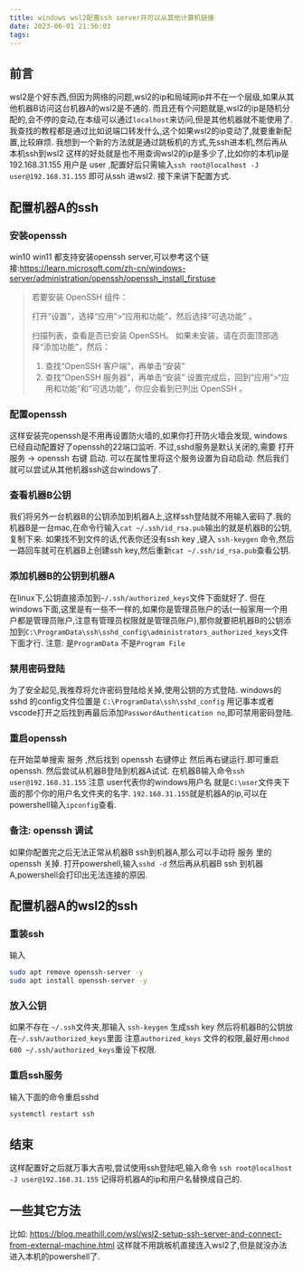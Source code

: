 ```yaml
---
title: windows wsl2配置ssh server并可以从其他计算机链接
date: 2023-06-01 21:56:03
tags:
---
```


## 前言 
wsl2是个好东西,但因为网络的问题,wsl2的ip和局域网ip并不在一个层级,如果从其他机器B访问这台机器A的wsl2是不通的.
而且还有个问题就是,wsl2的ip是随机分配的,会不停的变动,在本级可以通过`localhost`来访问,但是其他机器就不能使用了.
我查找的教程都是通过比如说端口转发什么,这个如果wsl2的ip变动了,就要重新配置,比较麻烦.
我想到一个新的方法就是通过跳板机的方式,先ssh进本机,然后再从本机ssh到wsl2
这样的好处就是也不用查询wsl2的ip是多少了,比如你的本机ip是192.168.31.155 用户是 user ,配置好后只需输入`ssh root@localhost -J user@192.168.31.155` 即可从ssh 进wsl2.
接下来讲下配置方式.

## 配置机器A的ssh
### 安装openssh
win10 win11 都支持安装openssh server,可以参考这个链接:https://learn.microsoft.com/zh-cn/windows-server/administration/openssh/openssh_install_firstuse

> 若要安装 OpenSSH 组件：
>
> 打开“设置”，选择“应用”>“应用和功能”，然后选择“可选功能” 。
>
> 扫描列表，查看是否已安装 OpenSSH。 如果未安装，请在页面顶部选择“添加功能”，然后：
>
> 1. 查找“OpenSSH 客户端”，再单击“安装”
> 2. 查找“OpenSSH 服务器”，再单击“安装”
> 设置完成后，回到“应用”>“应用和功能”和“可选功能”，你应会看到已列出 OpenSSH 。

### 配置openssh
这样安装完openssh是不用再设置防火墙的,如果你打开防火墙会发现, windows已经自动配置好了openssh的22端口监听.
不过,sshd服务是默认关闭的,需要 打开 服务 -> openssh 右键 启动. 可以在属性里将这个服务设置为自动启动.
然后我们就可以尝试从其他机器ssh这台windows了.


### 查看机器B公钥
我们将另外一台机器B的公钥添加到机器A上,这样ssh登陆就不用输入密码了.我的机器B是一台mac,在命令行输入`cat ~/.ssh/id_rsa.pub`输出的就是机器B的公钥,复制下来.
如果找不到文件的话,代表你还没有ssh key ,键入 `ssh-keygen` 命令,然后一路回车就可在机器B上创建ssh key,然后重新`cat ~/.ssh/id_rsa.pub`查看公钥.

### 添加机器B的公钥到机器A
在linux下,公钥直接添加到`~/.ssh/authorized_keys`文件下面就好了.
但在windows下面,这里是有一些不一样的,如果你是管理员账户的话(一般家用一个用户都是管理员账户,注意有管理员权限就是管理员账户),那你就要把机器B的公钥添加到`C:\ProgramData\ssh\sshd_config\administrators_authorized_keys`文件下面才行.
注意: 是`ProgramData` 不是`Program File`

### 禁用密码登陆
为了安全起见,我推荐将允许密码登陆给关掉,使用公钥的方式登陆. windows的sshd 的config文件位置是 `C:\ProgramData\ssh\sshd_config`
用记事本或者vscode打开之后找到再最后添加`PasswordAuthentication no`,即可禁用密码登陆.

### 重启openssh
在开始菜单搜索 服务 ,然后找到 openssh 右键停止 然后再右键运行.即可重启openssh.
然后尝试从机器B登陆到机器A试试. 在机器B输入命令`ssh user@192.168.31.155`
注意 user代表你的windows用户名 就是`C:\user`文件夹下面的那个你的用户名文件夹的名字. `192.168.31.155`就是机器A的ip,可以在powershell输入`ipconfig`查看.

### 备注: openssh 调试
如果你配置完之后无法正常从机器B ssh到机器A,那么可以手动将 服务 里的 openssh 关掉. 打开powershell,输入`sshd -d`
然后再从机器B ssh 到机器A,powershell会打印出无法连接的原因.


## 配置机器A的wsl2的ssh

### 重装ssh
输入
```bash
sudo apt remove openssh-server -y
sudo apt install openssh-server -y
```
### 放入公钥
如果不存在 `~/.ssh`文件夹,那输入 `ssh-keygen` 生成ssh key
然后将机器B的公钥放在`~/.ssh/authorized_keys`里面
注意`authorized_keys` 文件的权限,最好用`chmod 600 ~/.ssh/authorized_keys`重设下权限.

### 重启ssh服务
输入下面的命令重启sshd
```bash
systemctl restart ssh
```

## 结束
这样配置好之后就万事大吉啦,尝试使用ssh登陆吧,输入命令
`ssh root@localhost -J user@192.168.31.155`
记得将机器A的ip和用户名替换成自己的.
## 一些其它方法

比如: https://blog.meathill.com/wsl/wsl2-setup-ssh-server-and-connect-from-external-machine.html
这样就不用跳板机直接连入wsl2了,但是就没办法进入本机的powershell了.
